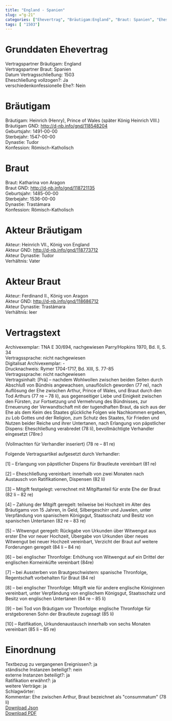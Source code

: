 ```yaml
---
title: "England - Spanien"
slug: ="g-21"
categories: ["Ehevertrag", "Bräutigam:England", "Braut: Spanien", "Eheschließung vollzogen?:Ja", "verschiedenkonfessionelle Ehe?:Nein", "Dynastie Bräutigam:Tudor", "Akteur Bräutigam:Heinrich VII., König von England", "Akteur Braut:Ferdinand II., König von Aragon", "Textbezug?:ja", "Ständisch?:nein", "Ratifikation?:ja", "Sonstiges?:ja", "Bräutigam:England", "Braut: Spanien"]
tags: [ "1503"]
---
```

<!--more-->

# Grunddaten Ehevertrag

Vertragspartner Bräutigam: England<br>
Vertragspartner Braut: Spanien<br>
Datum Vertragsschließung: 1503<br>
Eheschließung vollzogen?: Ja<br>
verschiedenkonfessionelle Ehe?: Nein<br>
# Bräutigam

Bräutigam: Heinrich (Henry), Prince of  Wales (später König Heinrich VIII.)<br>
Bräutigam GND: http://d-nb.info/gnd/118548204<br>
Geburtsjahr: 1491-00-00<br>
Sterbejahr: 1547-00-00<br>
Dynastie: Tudor<br>
Konfession: Römisch-Katholisch<br>
# Braut

Braut: Katharina von Aragon<br>
Braut GND: http://d-nb.info/gnd/118721135<br>
Geburtsjahr: 1485-00-00<br>
Sterbejahr: 1536-00-00<br>
Dynastie: Trastámara<br>
Konfession: Römisch-Katholisch<br>
# Akteur Bräutigam

Akteur: Heinrich VII., König von England<br>
Akteur GND: http://d-nb.info/gnd/118773712<br>
Akteur Dynastie: Tudor<br>
Verhältnis: Vater<br>
# Akteur Braut

Akteur: Ferdinand II., König von Aragon<br>
Akteur GND: http://d-nb.info/gnd/118686712<br>
Akteur Dynastie: Trastámara<br>
Verhältnis: leer<br>
# Vertragstext

Archivexemplar: TNA E 30/694, nachgewiesen Parry/Hopkins 1970, Bd. II, S. 34<br>
Vertragssprache: nicht nachgewiesen<br>
Digitalisat Archivexemplar: -<br>
Drucknachweis: Rymer 1704-1717, Bd. XIII, S. 77-85<br>
Vertragssprache: nicht nachgewiesen<br>
Vertragsinhalt: [Prä] – nachdem Wohlwollen zwischen beiden Seiten durch Abschluß von Bündnis angewachsen, unauflöslich geworden (77 re), nach Auflösung der Ehe zwischen Arthur, Prince of Wales, und Braut durch den Tod Arthurs (77 re – 78 li), aus gegenseitiger Liebe und Einigkeit zwischen den Fürsten, zur Fortsetzung und Vermehrung des Bündnisses, zur Erneuerung der Verwandtschaft mit der tugendhaften Braut, da sich aus der Ehe als dem Keim des Staates glückliche Folgen wie Nachkommen ergeben, zu Lob Gottes und der Religion, zum Schutz des Staates, für Frieden und Nutzen beider Reiche und ihrer Untertanen, nach Erlangung von päpstlicher Dispens: Eheschließung verabredet (78 li), bevollmächtigte Verhandler eingesetzt (78re:)

(Vollmachten für Verhandler inseriert) (78 re – 81 re)

Folgende Vertragsartikel aufgesetzt durch Verhandler:

[1] – Erlangung von päpstlicher Dispens für Brautleute vereinbart (81 re)

[2] – Eheschließung vereinbart: innerhalb von zwei Monaten nach Austausch von Ratifikationen, Dispensen (82 li)

[3] – Mitgift festgelegt: verrechnet mit Mitgiftanteil für erste Ehe der Braut (82 li – 82 re)

[4] – Zahlung der Mitgift geregelt: teilweise bei Hochzeit im Alter des Bräutigams von 15 Jahren, in Geld, Silbergeschirr und Juwelen, unter Verpfändung von spanischem Königsgut, Staatsschatz und Besitz von spanischen Untertanen (82 re – 83 re)

[5] – Witwengut geregelt: Rückgabe von Urkunden über Witwengut aus erster Ehe vor neuer Hochzeit, Übergabe von Urkunden über neues Witwengut bei neuer Hochzeit vereinbart, Verzicht der Braut auf weitere Forderungen geregelt (84 li – 84 re)

[6] – bei englischer Thronfolge: Erhöhung von Witwengut auf ein Drittel der englischen Korneinküfte vereinbart (84re)

[7] – bei Aussterben von Brautgeschwistern: spanische Thronfolge, Regentschaft vorbehalten für Braut (84 re)

[8] – bei englischer Thronfolge: Mitgift wie für andere englische Königinnen vereinbart, unter Verpfändung von englischem Königsgut, Staatsschatz und Besitz von englischen Untertanen (84 re – 85 li)

[9] – bei Tod von Bräutigam vor Thronfolge: englische Thronfolge für erstgeborenen Sohn der Brautleute zugesagt (85 li)

[10] – Ratifikation, Urkundenaustausch innerhalb von sechs Monaten vereinbart (85 li – 85 re)
<br>
# Einordnung

Textbezug zu vergangenen Ereignissen?: ja<br>
ständische Instanzen beteiligt?: nein<br>
externe Instanzen beteiligt?: ja<br>
Ratifikation erwähnt?: ja<br>
weitere Verträge: ja<br>
Schlagwörter: <br>
Kommentar: Ehe zwischen Arthur, Braut bezeichnet als "consummatum" (78 li)<br>
[Download Json](/vertraege/vertrag-21.json)<br>
[Download PDF](/vertraege/v74.pdf)